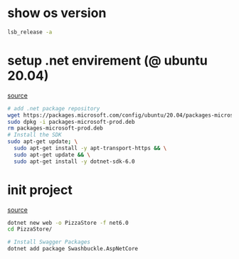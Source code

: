 
# show os version

```bash
lsb_release -a
```

# setup .net envirement (@ ubuntu 20.04)
[source](https://docs.microsoft.com/en-us/dotnet/core/install/linux-ubuntu)

```bash
# add .net package repository
wget https://packages.microsoft.com/config/ubuntu/20.04/packages-microsoft-prod.deb -O packages-microsoft-prod.deb
sudo dpkg -i packages-microsoft-prod.deb
rm packages-microsoft-prod.deb
# Install the SDK
sudo apt-get update; \
  sudo apt-get install -y apt-transport-https && \
  sudo apt-get update && \
  sudo apt-get install -y dotnet-sdk-6.0
```

# init project
[source](https://docs.microsoft.com/en-us/learn/modules/build-web-api-minimal-api/2-what-is-minimal-api)

```bash
dotnet new web -o PizzaStore -f net6.0
cd PizzaStore/

# Install Swagger Packages
dotnet add package Swashbuckle.AspNetCore

```